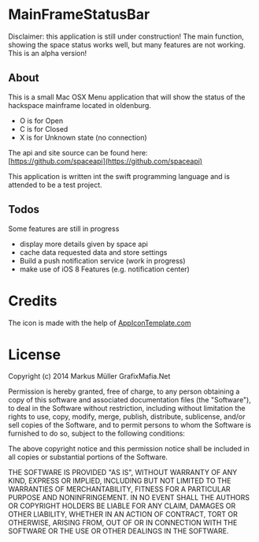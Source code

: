 # MainFrameStatusBar
Disclaimer: this application is still under construction! The main function, showing the space status works well, but many features are not working. This is an alpha version! 
## About
This is a small Mac OSX Menu application that will show the status of the hackspace mainframe located in oldenburg. 
    
- O is for Open
- C is for Closed
- X is for Unknown state (no connection)

The api and site source can be found here:    
[https://github.com/spaceapi](https://github.com/spaceapi)   

This application is written int the swift programming language and is attended to be a test project. 

## Todos 
Some features are still in progress
- display more details given by space api 
- cache data requested data  and store settings 
- Build a push notification service (work in progress)
- make use of iOS 8 Features (e.g. notification center)

# Credits
The icon is made with the help of
[AppIconTemplate.com](http://appicontemplate.com)

# License

Copyright (c) 2014 Markus Müller GrafixMafia.Net

Permission is hereby granted, free of charge, to any person obtaining a copy
of this software and associated documentation files (the "Software"), to deal
in the Software without restriction, including without limitation the rights
to use, copy, modify, merge, publish, distribute, sublicense, and/or sell
copies of the Software, and to permit persons to whom the Software is
furnished to do so, subject to the following conditions:

The above copyright notice and this permission notice shall be included in
all copies or substantial portions of the Software.

THE SOFTWARE IS PROVIDED "AS IS", WITHOUT WARRANTY OF ANY KIND, EXPRESS OR
IMPLIED, INCLUDING BUT NOT LIMITED TO THE WARRANTIES OF MERCHANTABILITY,
FITNESS FOR A PARTICULAR PURPOSE AND NONINFRINGEMENT. IN NO EVENT SHALL THE
AUTHORS OR COPYRIGHT HOLDERS BE LIABLE FOR ANY CLAIM, DAMAGES OR OTHER
LIABILITY, WHETHER IN AN ACTION OF CONTRACT, TORT OR OTHERWISE, ARISING FROM,
OUT OF OR IN CONNECTION WITH THE SOFTWARE OR THE USE OR OTHER DEALINGS IN
THE SOFTWARE.
